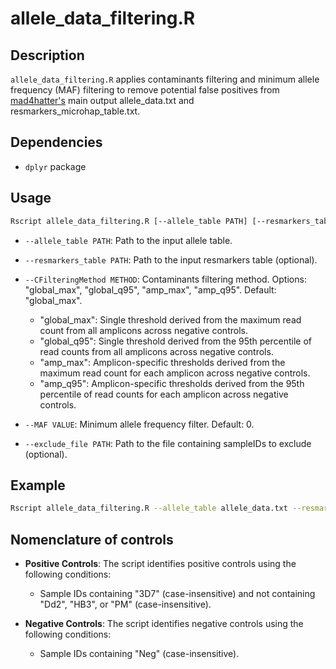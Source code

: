 # allele_data_filtering.R

## Description

`allele_data_filtering.R` applies contaminants filtering and minimum allele frequency (MAF) filtering to remove potential false positives from [mad4hatter's](https://github.com/EPPIcenter/mad4hatter) main output allele_data.txt and resmarkers_microhap_table.txt.

## Dependencies

- `dplyr` package

## Usage

```bash
Rscript allele_data_filtering.R [--allele_table PATH] [--resmarkers_table PATH] [--CFilteringMethod METHOD] [--MAF VALUE] [--exclude_file PATH]
```

- `--allele_table PATH`: Path to the input allele table.

- `--resmarkers_table PATH`: Path to the input resmarkers table (optional).

- `--CFilteringMethod METHOD`: Contaminants filtering method. Options: "global_max", "global_q95", "amp_max", "amp_q95". Default: "global_max".

  - "global_max": Single threshold derived from the maximum read count from all amplicons across negative controls.
  - "global_q95": Single threshold derived from the 95th percentile of read counts from all amplicons across negative controls.
  - "amp_max": Amplicon-specific thresholds derived from the maximum read count for each amplicon across negative controls.
  - "amp_q95": Amplicon-specific thresholds derived from the 95th percentile of read counts for each amplicon across negative controls.

- `--MAF VALUE`: Minimum allele frequency filter. Default: 0.

- `--exclude_file PATH`: Path to the file containing sampleIDs to exclude (optional).

## Example

```bash
Rscript allele_data_filtering.R --allele_table allele_data.txt --resmarkers_table resmarker_microhap_table.txt --CFilteringMethod global_max --MAF 0.01 --exclude_file samples_to_exclude.txt
```

## Nomenclature of controls

- **Positive Controls**: The script identifies positive controls using the following conditions:
  - Sample IDs containing "3D7" (case-insensitive) and not containing "Dd2", "HB3", or "PM" (case-insensitive).

- **Negative Controls**: The script identifies negative controls using the following conditions:
  - Sample IDs containing "Neg" (case-insensitive).
